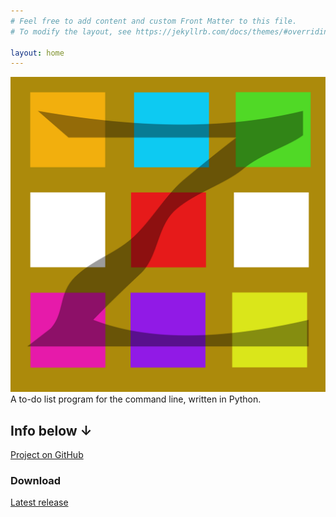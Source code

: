 ```yaml
---
# Feel free to add content and custom Front Matter to this file.
# To modify the layout, see https://jekyllrb.com/docs/themes/#overriding-theme-defaults

layout: home
---
```

![zadok](zadok.svg)
A to-do list program for the command line, written in Python.

## Info below ↓
[Project on GitHub](https://github.com/forgenst/zadok)

### Download
<a href="https://github.com/forgenst/zadok/releases/download/v0.1-alpha/zadok-setup.exe">Latest release</a>
